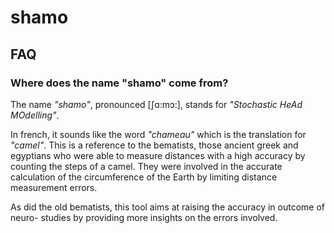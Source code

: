 # shamo

## FAQ
### Where does the name "shamo" come from?
The name *"shamo"*, pronounced [ʃɑ:mɔ:], stands for *"Stochastic HeAd MOdelling"*.

In french, it sounds like the word *"chameau"* which is the translation for *"camel"*. This is a reference to the bematists, those ancient greek and egyptians who were able to measure distances with a high accuracy by counting the steps of a camel. They were involved in the accurate calculation of the circumference of the Earth by limiting distance measurement errors.

As did the old bematists, this tool aims at raising the accuracy in outcome of neuro- studies by providing more insights on the errors involved.

